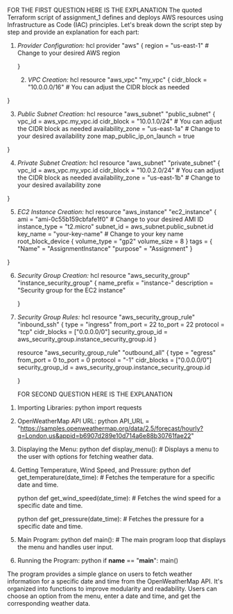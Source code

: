 FOR THE FIRST QUESTION HERE IS THE EXPLANATION
  The quoted Terraform script of assignment_1 defines and deploys AWS resources using Infrastructure as Code (IAC) principles. Let's break down the script step by step and provide an explanation for each part:

1. *Provider Configuration:*
   hcl
   provider "aws" {
     region = "us-east-1" # Change to your desired AWS region
   <!-- This section specifies the AWS provider and the desired region (in this case, "us-east-1" or the US East (N. Virginia) region). --> 
   }

   2. *VPC Creation:*
   hcl
   resource "aws_vpc" "my_vpc" {
     cidr_block = "10.0.0.0/16" # You can adjust the CIDR block as needed
 <!-- This part creates an Amazon Virtual Private Cloud (VPC) with a specified CIDR block (IP address range). In this example, it's using the CIDR block `10.0.0.0/16`. -->
   }

  3.  *Public Subnet Creation:*
   hcl
   resource "aws_subnet" "public_subnet" {
     vpc_id                  = aws_vpc.my_vpc.id
     cidr_block              = "10.0.1.0/24" # You can adjust the CIDR block as needed
     availability_zone       = "us-east-1a" # Change to your desired availability zone
     map_public_ip_on_launch = true
<!-- This section creates a public subnet within the VPC. It associates it with the VPC defined earlier (`aws_vpc.my_vpc`) and specifies a different CIDR block (`10.0.1.0/24`). It's set to automatically assign public IP addresses (`map_public_ip_on_launch`) to instances launched in this subnet. The subnet is placed in "us-east-1a" availability zone. -->
   }

   4. *Private Subnet Creation:*
   hcl
   resource "aws_subnet" "private_subnet" {
     vpc_id            = aws_vpc.my_vpc.id
     cidr_block        = "10.0.2.0/24" # You can adjust the CIDR block as needed
     availability_zone = "us-east-1b" # Change to your desired availability zone
<!-- Similar to the public subnet, this part creates a private subnet within the same VPC. It has a different CIDR block (`10.0.2.0/24`) and is placed in "us-east-1b" availability zone. --> 
   }

   5. *EC2 Instance Creation:*
   hcl
   resource "aws_instance" "ec2_instance" {
     ami           = "ami-0c55b159cbfafe1f0" # Change to your desired AMI ID
     instance_type = "t2.micro"
     subnet_id     = aws_subnet.public_subnet.id
     key_name      = "your-key-name" # Change to your key name
     root_block_device {
       volume_type = "gp2"
       volume_size = 8
     }
     tags = {
       "Name"    = "AssignmentInstance"
       "purpose" = "Assignment"
     }
   <!-- This section creates an EC2 instance using the specified Amazon Machine Image (AMI) ID (`ami-0c55b159cbfafe1f0`). It's of type `t2.micro` and is placed in the public subnet. The SSH key name is provided for authentication. The instance also has a root block device with a 8GB General Purpose (gp2) volume. Tags are added for identification. -->
   }

6. *Security Group Creation:*
   hcl
   resource "aws_security_group" "instance_security_group" {
     name_prefix = "instance-"
     description = "Security group for the EC2 instance"
   <!-- Here, a security group is defined with a name prefix and description. Security groups act as virtual firewalls to control inbound and outbound traffic.-->
   }

7. *Security Group Rules:*
   hcl
   resource "aws_security_group_rule" "inbound_ssh" {
     type        = "ingress"
     from_port   = 22
     to_port     = 22
     protocol    = "tcp"
     cidr_blocks = ["0.0.0.0/0"]
     security_group_id = aws_security_group.instance_security_group.id
   }

   resource "aws_security_group_rule" "outbound_all" {
     type        = "egress"
     from_port   = 0
     to_port     = 0
     protocol    = "-1"
     cidr_blocks = ["0.0.0.0/0"]
     security_group_id = aws_security_group.instance_security_group.id

   <!-- These sections define security group rules. The first rule (`inbound_ssh`) allows inbound SSH traffic (port 22) from any source (`0.0.0.0/0`). The second rule (`outbound_all`) allows all outbound traffic. -->
   }
   
   FOR SECOND QUESTION HERE IS THE EXPLANATION


  <!-- The quoted Python program is a console-based application that interacts with the OpenWeatherMap API to retrieve weather information based on user input. Now we are going to expain it while exploring it -->

1. Importing Libraries:
   python
   import requests
   
   <!-- The program starts by importing the `requests` library, which is commonly used to make HTTP requests. -->

2. OpenWeatherMap API URL:
   python
   API_URL = "https://samples.openweathermap.org/data/2.5/forecast/hourly?q=London,us&appid=b6907d289e10d714a6e88b30761fae22"
   
  <!-- This variable stores the URL of the OpenWeatherMap API, which provides hourly weather forecast data for London.-->

3. Displaying the Menu:
   python
   def display_menu():
       # Displays a menu to the user with options for fetching weather data.
   
 <!-- The `display_menu` function defines the menu options, including options to get temperature, wind speed, pressure, and to exit the program. -->

4. Getting Temperature, Wind Speed, and Pressure:
   python
   def get_temperature(date_time):
       # Fetches the temperature for a specific date and time.
   
   python
   def get_wind_speed(date_time):
       # Fetches the wind speed for a specific date and time.
   
   python
   def get_pressure(date_time):
       # Fetches the pressure for a specific date and time.
   
 <!--  These three functions are responsible for making HTTP GET requests to the OpenWeatherMap API using the `requests.get` method. They then parse the JSON response to extract the relevant weather data based on the provided date and time. If the data is found, it is displayed to the user; otherwise, an error message is shown. -->

5. Main Program:
   python
   def main():
       # The main program loop that displays the menu and handles user input.
   
  <!--  The `main` function is the entry point of the program. It uses a `while` loop to repeatedly display the menu and prompt the user for input. It handles the user's choice by calling the appropriate function based on the selected option (1 for temperature, 2 for wind speed, 3 for pressure, and 0 to exit). If the user enters an invalid choice, an error message is displayed. -->

6. Running the Program:
   python
   if __name__ == "__main__":
       main()
   
  <!-- This code ensures that the `main` function is executed when the script is run as the main program. It starts the program's execution.-->

The program provides a simple glance on users to fetch weather information for a specific date and time from the OpenWeatherMap API. It's organized into functions to improve modularity and readability. Users can choose an option from the menu, enter a date and time, and get the corresponding weather data.


  
